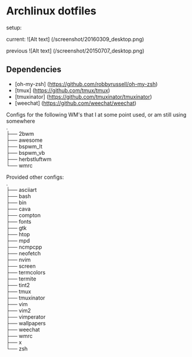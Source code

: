 Archlinux dotfiles
==================

setup: 

current:
![Alt text] (/screenshot/20160309_desktop.png)

previous
![Alt text] (/screenshot/20150707_desktop.png)

## Dependencies
- [oh-my-zsh] (https://github.com/robbyrussell/oh-my-zsh)
- [tmux] (https://github.com/tmux/tmux)
- [tmuxinator] (https://github.com/tmuxinator/tmuxinator)
- [weechat] (https://github.com/weechat/weechat)

Configs for the following WM's that I at some point used, or am still using somewhere  
.  
├── 2bwm  
├── awesome  
├── bspwm_lt  
├── bspwm_vb  
├── herbstluftwm  
└── wmrc  
  
Provided other configs:  
.  
├── asciiart  
├── bash  
├── bin  
├── cava  
├── compton  
├── fonts  
├── gtk  
├── htop  
├── mpd  
├── ncmpcpp  
├── neofetch  
├── nvim  
├── screen  
├── termcolors  
├── termite  
├── tint2  
├── tmux  
├── tmuxinator  
├── vim  
├── vim2  
├── vimperator  
├── wallpapers  
├── weechat  
├── wmrc  
├── x  
└── zsh  
  
  
